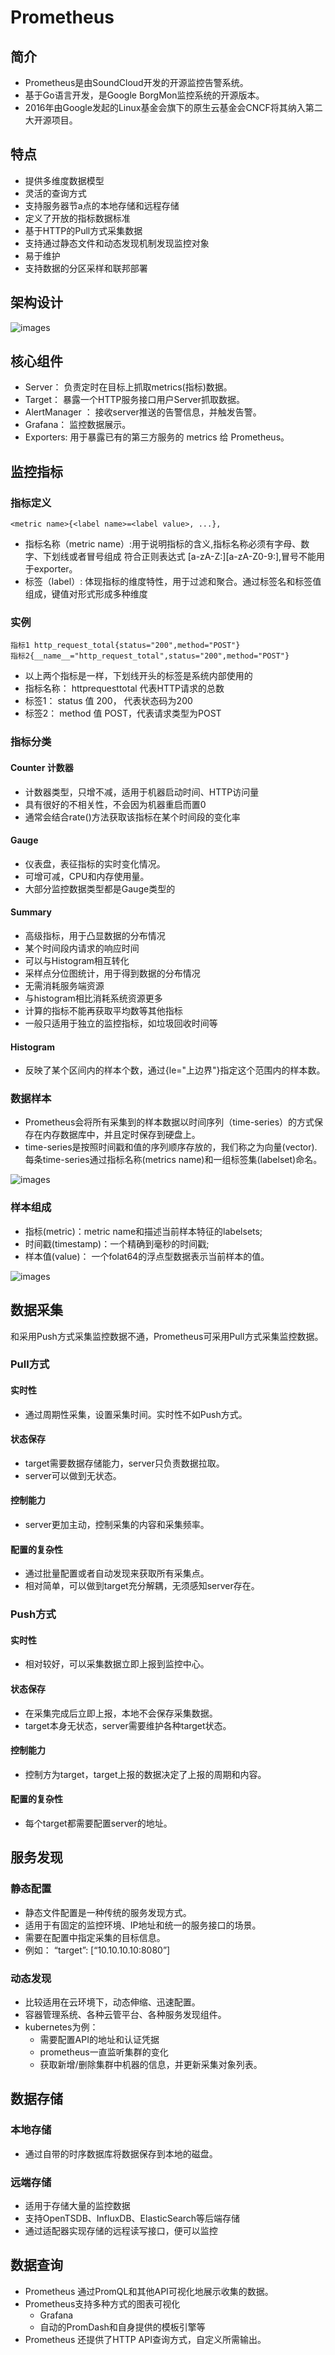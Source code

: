 # Prometheus



## 简介
- Prometheus是由SoundCloud开发的开源监控告警系统。
- 基于Go语言开发，是Google BorgMon监控系统的开源版本。
- 2016年由Google发起的Linux基金会旗下的原生云基金会CNCF将其纳入第二大开源项目。

## 特点
- 提供多维度数据模型
- 灵活的查询方式
- 支持服务器节a点的本地存储和远程存储
- 定义了开放的指标数据标准
- 基于HTTP的Pull方式采集数据
- 支持通过静态文件和动态发现机制发现监控对象
- 易于维护
- 支持数据的分区采样和联邦部署


## 架构设计
![images](./prometheus/001.png)



## 核心组件
- Server： 负责定时在目标上抓取metrics(指标)数据。
- Target： 暴露一个HTTP服务接口用户Server抓取数据。
- AlertManager ： 接收server推送的告警信息，并触发告警。
- Grafana： 监控数据展示。
- Exporters: 用于暴露已有的第三方服务的 metrics 给 Prometheus。


## 监控指标

### 指标定义

 `<metric name>{<label name>=<label value>, ...},`
 
- 指标名称（metric name）:用于说明指标的含义,指标名称必须有字母、数字、下划线或者冒号组成
符合正则表达式 [a-zA-Z:][a-zA-Z0-9:],冒号不能用于exporter。
- 标签（label）: 体现指标的维度特性，用于过滤和聚合。通过标签名和标签值组成，键值对形式形成多种维度

### 实例
```
指标1 http_request_total{status="200",method="POST"}
指标2{__name__="http_request_total",status="200",method="POST"}
```

- 以上两个指标是一样，下划线开头的标签是系统内部使用的
- 指标名称： httprequesttotal 代表HTTP请求的总数
- 标签1： status 值 200， 代表状态码为200
- 标签2： method 值 POST，代表请求类型为POST

### 指标分类

#### Counter 计数器
- 计数器类型，只增不减，适用于机器启动时间、HTTP访问量
- 具有很好的不相关性，不会因为机器重启而置0
- 通常会结合rate()方法获取该指标在某个时间段的变化率

#### Gauge
- 仪表盘，表征指标的实时变化情况。
- 可增可减，CPU和内存使用量。
- 大部分监控数据类型都是Gauge类型的

#### Summary
- 高级指标，用于凸显数据的分布情况
- 某个时间段内请求的响应时间
- 可以与Histogram相互转化
- 采样点分位图统计，用于得到数据的分布情况
- 无需消耗服务端资源
- 与histogram相比消耗系统资源更多
- 计算的指标不能再获取平均数等其他指标
- 一般只适用于独立的监控指标，如垃圾回收时间等

#### Histogram
- 反映了某个区间内的样本个数，通过{le="上边界"}指定这个范围内的样本数。


### 数据样本
- Prometheus会将所有采集到的样本数据以时间序列（time-series）的方式保存在内存数据库中，并且定时保存到硬盘上。
- time-series是按照时间戳和值的序列顺序存放的，我们称之为向量(vector). 每条time-series通过指标名称(metrics name)和一组标签集(labelset)命名。

![images](./prometheus/002.png)

### 样本组成
- 指标(metric)：metric name和描述当前样本特征的labelsets;
- 时间戳(timestamp)：一个精确到毫秒的时间戳;
- 样本值(value)： 一个folat64的浮点型数据表示当前样本的值。

![images](./prometheus/003.png)


## 数据采集

和采用Push方式采集监控数据不通，Prometheus可采用Pull方式采集监控数据。

### Pull方式
#### 实时性
- 通过周期性采集，设置采集时间。实时性不如Push方式。

#### 状态保存
- target需要数据存储能力，server只负责数据拉取。
- server可以做到无状态。

#### 控制能力
- server更加主动，控制采集的内容和采集频率。

#### 配置的复杂性
- 通过批量配置或者自动发现来获取所有采集点。
- 相对简单，可以做到target充分解耦，无须感知server存在。

### Push方式
#### 实时性
- 相对较好，可以采集数据立即上报到监控中心。

#### 状态保存
- 在采集完成后立即上报，本地不会保存采集数据。
- target本身无状态，server需要维护各种target状态。

#### 控制能力
- 控制方为target，target上报的数据决定了上报的周期和内容。

#### 配置的复杂性
- 每个target都需要配置server的地址。


## 服务发现

### 静态配置
- 静态文件配置是一种传统的服务发现方式。
- 适用于有固定的监控环境、IP地址和统一的服务接口的场景。
- 需要在配置中指定采集的目标信息。
- 例如： “target”: [“10.10.10.10:8080”]


### 动态发现

- 比较适用在云环境下，动态伸缩、迅速配置。
- 容器管理系统、各种云管平台、各种服务发现组件。
- kubernetes为例：
  - 需要配置API的地址和认证凭据
  - prometheus一直监听集群的变化
  - 获取新增/删除集群中机器的信息，并更新采集对象列表。


## 数据存储

### 本地存储
- 通过自带的时序数据库将数据保存到本地的磁盘。

### 远端存储
- 适用于存储大量的监控数据
- 支持OpenTSDB、InfluxDB、ElasticSearch等后端存储
- 通过适配器实现存储的远程读写接口，便可以监控


## 数据查询

- Prometheus 通过PromQL和其他API可视化地展示收集的数据。
- Prometheus支持多种方式的图表可视化
  - Grafana
  - 自动的PromDash和自身提供的模板引擎等
- Prometheus 还提供了HTTP API查询方式，自定义所需输出。
